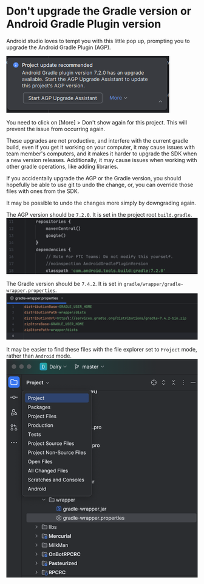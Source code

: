 # Don't upgrade the Gradle version or Android Gradle Plugin version

Android studio loves to tempt you with this little pop up, prompting you to
upgrade the Android Gradle Plugin (AGP).

![Android Studio upgrade AGP message](./upgrade_agp_message.png)

You need to click on [More] > Don't show again for this project. This will
prevent the issue from occurring again.

These upgrades are not productive, and interfere with the current gradle build,
even if you get it working on your computer, it may cause issues with team
member's computers, and it makes it harder to upgrade the SDK when a new version
releases. Additionally, it may cause issues when working with other gradle
operations, like adding libraries.

If you accidentally upgrade the AGP or the Gradle version, you should hopefully
be able to use git to undo the change, or, you can override those files with
ones from the SDK.

It may be possible to undo the changes more simply by downgrading again.

The AGP version should be `7.2.0`. It is set in the project root `build.gradle`.
![AGP version](./agp_version.png)

The Gradle version should be `7.4.2`. It is set in `gradle/wrapper/gradle-wrapper.properties`.
![Gradle version](./gradle_wrapper_version.png)

It may be easier to find these files with the file explorer set to `Project`
mode, rather than `Android` mode.
![AS file explorer modes](./as_file_explorer_modes.png)
